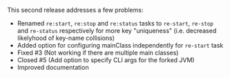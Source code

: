 This second release addresses a few problems:

- Renamed `re:start`, `re:stop` and `re:status` tasks to `re-start`, `re-stop` and `re-status` respectively
  for more key "uniqueness" (i.e. decreased likelyhood of key-name collisions)
- Added option for configuring mainClass independently for `re-start` task
- Fixed #3 (Not working if there are multiple main classes)
- Closed #5 (Add option to specify CLI args for the forked JVM)
- Improved documentation